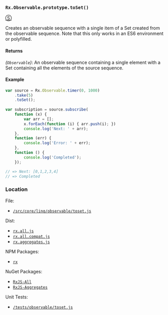 ### `Rx.Observable.prototype.toSet()`
[&#x24C8;](https://github.com/Reactive-Extensions/RxJS/blob/master/src/core/linq/observable/toset.js "View in source") 

Creates an observable sequence with a single item of a Set created from the observable sequence.  Note that this only works in an ES6 environment or polyfilled.

#### Returns
*(`Observable`)*: An observable sequence containing a single element with a Set containing all the elements of the source sequence.  

#### Example
```js
var source = Rx.Observable.timer(0, 1000)
    .take(5)
    .toSet();
    
var subscription = source.subscribe(
    function (x) {
        var arr = [];
        x.forEach(function (i) { arr.push(i); })
        console.log('Next: ' + arr);
    },
    function (err) {
        console.log('Error: ' + err);   
    },
    function () {
        console.log('Completed');   
    });

// => Next: [0,1,2,3,4]
// => Completed
```

### Location

File:
- [`/src/core/linq/observable/toset.js`](https://github.com/Reactive-Extensions/RxJS/blob/master/src/core/linq/observable/toset.js)

Dist:
- [`rx.all.js`](https://github.com/Reactive-Extensions/RxJS/blob/master/dist/rx.all.js)
- [`rx.all.compat.js`](https://github.com/Reactive-Extensions/RxJS/blob/master/dist/rx.all.compat.js)
- [`rx.aggregates.js`](https://github.com/Reactive-Extensions/RxJS/blob/master/dist/rx.aggregates.js)

NPM Packages:
- [`rx`](https://www.npmjs.org/package/rx)

NuGet Packages:
- [`RxJS-All`](http://www.nuget.org/packages/RxJS-All/)
- [`RxJS-Aggregates`](http://www.nuget.org/packages/RxJS-Aggregates/)

Unit Tests:
- [`/tests/observable/toset.js`](https://github.com/Reactive-Extensions/RxJS/blob/master/tests/observable/toset.js)

